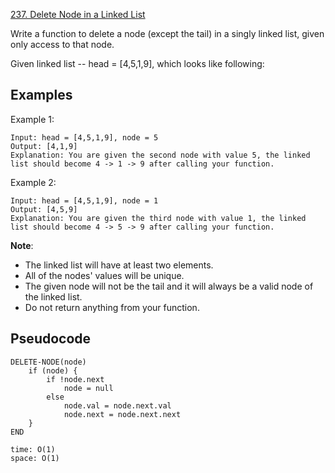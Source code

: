 [237. Delete Node in a Linked List](https://leetcode.com/problems/delete-node-in-a-linked-list/)

Write a function to delete a node (except the tail) in a singly linked list, given only access to that node.

Given linked list -- head = [4,5,1,9], which looks like following:

## Examples

Example 1:

```
Input: head = [4,5,1,9], node = 5
Output: [4,1,9]
Explanation: You are given the second node with value 5, the linked list should become 4 -> 1 -> 9 after calling your function.
```

Example 2:

```
Input: head = [4,5,1,9], node = 1
Output: [4,5,9]
Explanation: You are given the third node with value 1, the linked list should become 4 -> 5 -> 9 after calling your function.
```

**Note**:

-   The linked list will have at least two elements.
-   All of the nodes' values will be unique.
-   The given node will not be the tail and it will always be a valid node of the linked list.
-   Do not return anything from your function.

## Pseudocode

```
DELETE-NODE(node)
    if (node) {
        if !node.next
            node = null
        else
            node.val = node.next.val
            node.next = node.next.next
    }
END

time: O(1)
space: O(1)
```

